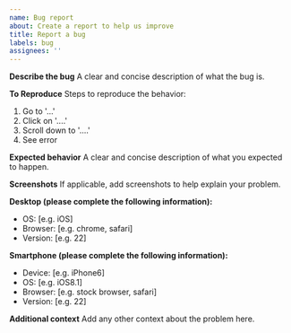 ```yaml
---
name: Bug report
about: Create a report to help us improve
title: Report a bug
labels: bug
assignees: ''
---
```


**Describe the bug**
A clear and concise description of what the bug is.

**To Reproduce**
Steps to reproduce the behavior:
  1. Go to '...'
  2. Click on '....'
  3. Scroll down to '....'
  4. See error

**Expected behavior**
A clear and concise description of what you expected to happen.

**Screenshots**
If applicable, add screenshots to help explain your problem.

**Desktop (please complete the following information):**
   - OS: [e.g. iOS]
   - Browser: [e.g. chrome, safari]
   - Version: [e.g. 22]

**Smartphone (please complete the following information):**
   - Device: [e.g. iPhone6]
   - OS: [e.g. iOS8.1]
   - Browser: [e.g. stock browser, safari]
   - Version: [e.g. 22]

**Additional context**
Add any other context about the problem here.
